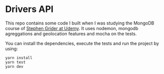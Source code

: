 # Drivers API

This repo contains some code I built when I was studying the MongoDB course of [Stephen Grider at Udemy](https://www.udemy.com/the-complete-developers-guide-to-mongodb/). It uses nodemon, mongodb agreggations and geolocation features and mocha on the tests.

You can install the dependencies, execute the tests and run the project by using:
```
yarn install
yarn test
yarn dev
```
